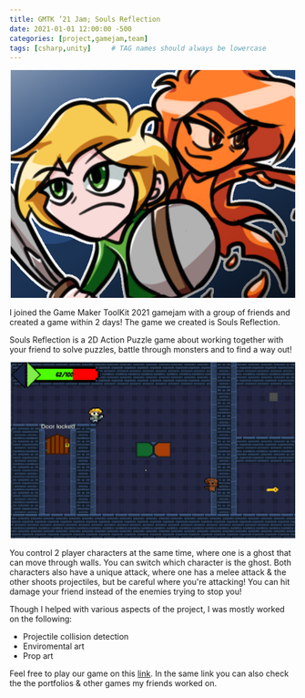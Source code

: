 ```yaml
---
title: GMTK ’21 Jam; Souls Reflection
date: 2021-01-01 12:00:00 -500
categories: [project,gamejam,team]
tags: [csharp,unity]     # TAG names should always be lowercase
---
```


<center>
<img src="../assets/images/GameJam/GMT21/joinedthumbnail.png" width="500" alt="hello!"/>
</center>

I joined the Game Maker ToolKit 2021 gamejam with a group of friends and created a game within 2 days! The game we created is Souls Reflection.

Souls Reflection is a 2D Action Puzzle game about working together with your friend to solve puzzles, battle through monsters and to find a way out! 

<p align="center">
<img src="../assets/images/GameJam/GMT21/gmtk21-2.webp" width="500" alt="hello!"/>
</p>

You control 2 player characters at the same time, where one is a ghost that can move through walls. You can switch which character is the ghost. Both characters also have a unique attack, where one has a melee attack & the other shoots projectiles, but be careful where you're attacking! You can hit damage your friend instead of the enemies trying to stop you!

Though I helped with various aspects of the project, I was mostly worked on the following:
- Projectile collision detection
- Enviromental art
- Prop art

Feel free to play our game on this [link](https://zoranster.itch.io/souls-reflection). In the same link you can also check the the portfolios & other games my friends worked on.
